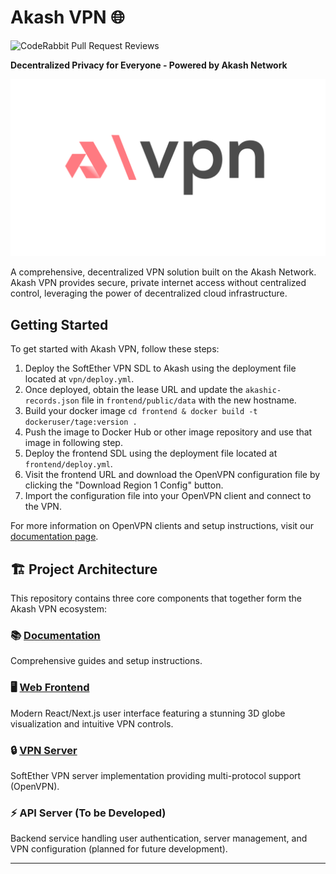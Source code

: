 # Akash VPN 🌐
![CodeRabbit Pull Request Reviews](https://img.shields.io/coderabbit/prs/github/Fluffy9/Akash-VPN?utm_source=oss&utm_medium=github&utm_campaign=Fluffy9%2FAkash-VPN&labelColor=171717&color=FF570A&link=https%3A%2F%2Fcoderabbit.ai&label=CodeRabbit+Reviews)

**Decentralized Privacy for Everyone - Powered by Akash Network**

![Akash VPN Logo](/design-system/avpn.png)

A comprehensive, decentralized VPN solution built on the Akash Network. Akash VPN provides secure, private internet access without centralized control, leveraging the power of decentralized cloud infrastructure.

## Getting Started

To get started with Akash VPN, follow these steps:

1. Deploy the SoftEther VPN SDL to Akash using the deployment file located at `vpn/deploy.yml`.
2. Once deployed, obtain the lease URL and update the `akashic-records.json` file in `frontend/public/data` with the new hostname.
3. Build your docker image ```cd frontend & docker build -t dockeruser/tage:version .```
4. Push the image to Docker Hub or other image repository and use that image in following step.
5. Deploy the frontend SDL using the deployment file located at `frontend/deploy.yml`.
6. Visit the frontend URL and download the OpenVPN configuration file by clicking the "Download Region 1 Config" button.
7. Import the configuration file into your OpenVPN client and connect to the VPN.

For more information on OpenVPN clients and setup instructions, visit our [documentation page](https://github.com/rodri-r/Akash-VPN/blob/r1/frontend/src/app/docs/page.tsx).

## 🏗️ Project Architecture

This repository contains three core components that together form the Akash VPN ecosystem:

### 📚 [Documentation](/docs/)
Comprehensive guides and setup instructions.

### 🖥️ [Web Frontend](/frontend/)
Modern React/Next.js user interface featuring a stunning 3D globe visualization and intuitive VPN controls.

### 🔒 [VPN Server](/vpn/)
SoftEther VPN server implementation providing multi-protocol support (OpenVPN).

### ⚡ API Server (To be Developed)
Backend service handling user authentication, server management, and VPN configuration (planned for future development).

---
